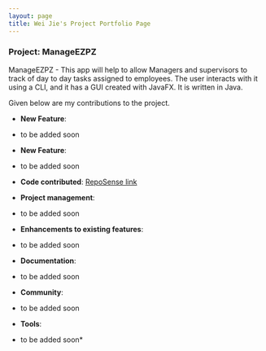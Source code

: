 ```yaml
---
layout: page
title: Wei Jie's Project Portfolio Page
---
```


### Project: ManageEZPZ

ManageEZPZ - This app will help to allow Managers and supervisors to track of day to day tasks assigned to employees. The user interacts with it using a CLI, and it has a GUI created with JavaFX. It is written in Java.

Given below are my contributions to the project.

* **New Feature**: 
* to be added soon


* **New Feature**: 
* to be added soon


* **Code contributed**: [RepoSense link](https://nus-cs2103-ay2122s2.github.io/tp-dashboard/?search=chanweijie&breakdown=true&sort=groupTitle&sortWithin=title&since=2022-02-18&timeframe=commit&mergegroup=&groupSelect=groupByRepos&checkedFileTypes=docs~functional-code~test-code~other)


* **Project management**:
* to be added soon


* **Enhancements to existing features**:
* to be added soon


* **Documentation**:
* to be added soon


* **Community**:
* to be added soon


* **Tools**:
* to be added soon*



